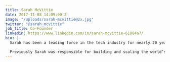 ```yaml
---
title: Sarah McVittie
date: 2017-11-08 14:09:00 Z
image: "/uploads/sarah-mcvittie@2x.jpg"
twitter: "@sarah_mcvittie"
job_title: Co-Founder
linkedin: https://www.linkedin.com/in/sarah-mcvittie-61884a7/
bio: |-
  Sarah has been a leading force in the tech industry for nearly 20 years, her knowledge in how to deliver successful tech solutions that solve real customer problems has resulted in her becoming a true pioneer in this space. Sarah and Donna’s passion for sustainability is the underlying force behind Dressipi, set up to help the fashion industry change for the better.

  Previously Sarah was responsible for building and scaling the world’s first Q&A SMS service, inspired by her first job working as an analyst at an investment bank (UBS). Texperts sold in 2008 in a multi-million-pound deal to its largest competitor (kgb).
---
```


